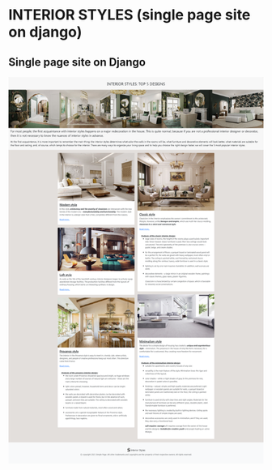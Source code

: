 # INTERIOR STYLES (single page site on django)
## Single page site on Django


![Image alt](https://github.com/gv3d/Dj-Interior-Styles/blob/main/Interior%20Styles_preview.png)
